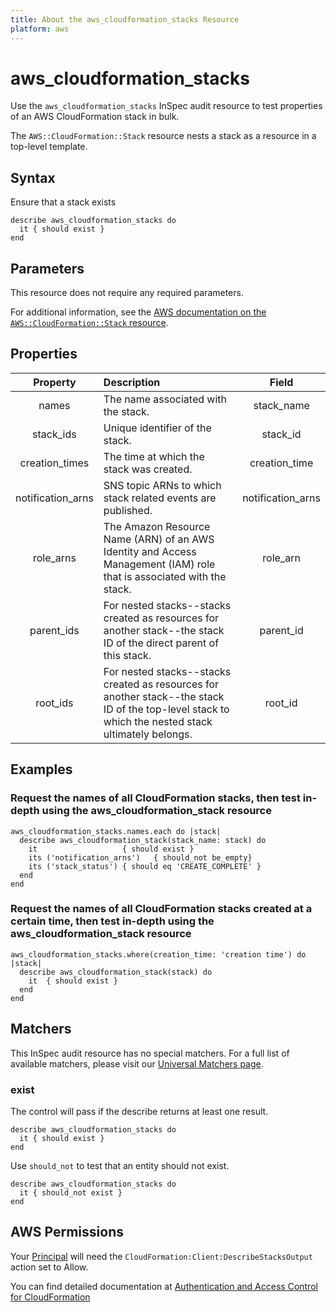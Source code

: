 ```yaml
---
title: About the aws_cloudformation_stacks Resource
platform: aws
---
```


# aws_cloudformation_stacks

Use the `aws_cloudformation_stacks` InSpec audit resource to test properties of an AWS CloudFormation stack in bulk.

The `AWS::CloudFormation::Stack` resource nests a stack as a resource in a top-level template.

## Syntax

Ensure that a stack exists

    describe aws_cloudformation_stacks do
      it { should exist }
    end


## Parameters

This resource does not require any required parameters.

For additional information, see the [AWS documentation on the `AWS::CloudFormation::Stack` resource](https://docs.aws.amazon.com/AWSCloudFormation/latest/UserGuide/aws-properties-stack.html).

## Properties

| Property  | Description | Field |
| :---: | :--- | :---: |
| names | The name associated with the stack. | stack_name |
| stack_ids | Unique identifier of the stack. | stack_id |
| creation_times | The time at which the stack was created. | creation_time |
| notification_arns | SNS topic ARNs to which stack related events are published. | notification_arns |
| role_arns | The Amazon Resource Name (ARN) of an AWS Identity and Access Management (IAM) role that is associated with the stack.  | role_arn |
| parent_ids | For nested stacks--stacks created as resources for another stack--the stack ID of the direct parent of this stack. | parent_id |
| root_ids | For nested stacks--stacks created as resources for another stack--the stack ID of the top-level stack to which the nested stack ultimately belongs. | root_id |

## Examples

### Request the names of all CloudFormation stacks, then test in-depth using the aws_cloudformation_stack resource

    aws_cloudformation_stacks.names.each do |stack|
      describe aws_cloudformation_stack(stack_name: stack) do
        it                   { should exist }
        its ('notification_arns')   { should_not be_empty}
        its ('stack_status') { should eq 'CREATE_COMPLETE' }
      end
    end

### Request the names of all CloudFormation stacks created at a certain time, then test in-depth using the aws_cloudformation_stack resource

    aws_cloudformation_stacks.where(creation_time: 'creation time') do |stack|
      describe aws_cloudformation_stack(stack) do
        it  { should exist }
      end
    end

## Matchers

This InSpec audit resource has no special matchers. For a full list of available matchers, please visit our [Universal Matchers page](https://www.inspec.io/docs/reference/matchers/).

### exist

The control will pass if the describe returns at least one result.

    describe aws_cloudformation_stacks do
      it { should exist }
    end

Use `should_not` to test that an entity should not exist.

    describe aws_cloudformation_stacks do
      it { should_not exist }
    end

## AWS Permissions

Your [Principal](https://docs.aws.amazon.com/IAM/latest/UserGuide/intro-structure.html#intro-structure-principal) will need the `CloudFormation:Client:DescribeStacksOutput` action set to Allow.

You can find detailed documentation at [Authentication and Access Control for CloudFormation](https://docs.aws.amazon.com/AWSCloudFormation/latest/UserGuide/Welcome.html)

